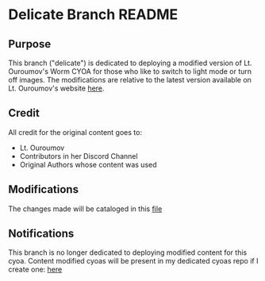 # Delicate Branch README

## Purpose
This branch ("delicate") is dedicated to deploying a modified version of Lt. Ouroumov's Worm CYOA for those who like to switch to light mode or turn off images. The modifications are relative to the latest version available on Lt. Ouroumov's website [here](https://cyoa.ltouroumov.ch/viewer).

## Credit
All credit for the original content goes to:
- Lt. Ouroumov
- Contributors in her Discord Channel
- Original Authors whose content was used

## Modifications
The changes made will be cataloged in this [file](https://github.com/DelicateIntegral/ltworm/blob/delicate/changelog.md)

## Notifications
This branch is no longer dedicated to deploying modified content for this cyoa. Content modified cyoas will be present in my dedicated cyoas repo if I create one: [here](https://github.com/DelicateIntegral/cyoas)

